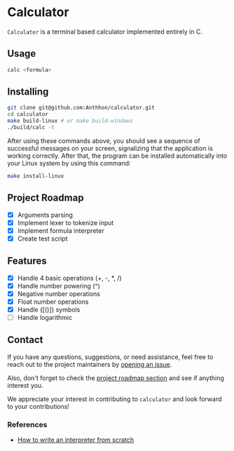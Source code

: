 # Calculator

`Calculator` is a terminal based calculator implemented entirely in C.

## Usage

```bash
calc <formula>
```

## Installing

```bash
git clone git@github.com:Anthhon/calculator.git
cd calculator
make build-linux # or make build-windows
./build/calc -t
```

After using these commands above, you should see a sequence of successful messages on your screen, signalizing that the application is working correctly. After that, the program can be installed automatically into your Linux system by using this command:

```bash
make install-linux
```

## Project Roadmap

- [X] Arguments parsing
- [X] Implement lexer to tokenize input
- [X] Implement formula interpreter
- [X] Create test script

## Features

- [X] Handle 4 basic operations (+, -, *, /)
- [X] Handle number powering (^)
- [X] Negative number operations
- [X] Float number operations
- [X] Handle {[()]} symbols
- [ ] Handle logarithmic

## Contact

If you have any questions, suggestions, or need assistance, feel free to reach out to the project maintainers by [opening an issue](https://github.com/Anthhon/calculator/issues).

Also, don't forget to check the [project roadmap section](https://github.com/Anthhon/calculator#project-roadmap) and see if anything interest you.

We appreciate your interest in contributing to `calculator` and look forward to your contributions!

### References

- [How to write an interpreter from scratch](https://www.toptal.com/scala/writing-an-interpreter)
